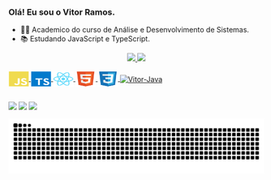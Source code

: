 ### Olá! Eu sou o Vitor Ramos.

- 👩‍💻 Academico do curso de Análise e Desenvolvimento de Sistemas.
- 📚 Estudando JavaScript e TypeScript.

<div align="center">
  <a href="https://github.com/vitorraamos">
  <img height="190em" src="https://github-readme-stats.vercel.app/api?username=vitorraamos&show_icons=true&theme=github_dark&include_all_commits=true&count_private=true&border_radius=50&layout=default"/>
  <img height="190em" src="https://github-readme-stats.vercel.app/api/top-langs/?username=vitorraamos&layout=default&langs_count=7&theme=github_dark&title_color=&border_radius=50"/>
</div>
<div style="display: inline_block"><br>
  <img align="center" alt="Vitor-Js" height="30" width="40" src="https://raw.githubusercontent.com/devicons/devicon/master/icons/javascript/javascript-plain.svg">
  <img align="center" alt="Vitor-Ts" height="30" width="40" src="https://raw.githubusercontent.com/devicons/devicon/master/icons/typescript/typescript-plain.svg">
  <img align="center" alt="Vitor-React" height="30" width="40" src="https://raw.githubusercontent.com/devicons/devicon/master/icons/react/react-original.svg">
  <img align="center" alt="Vitor-HTML" height="30" width="40" src="https://raw.githubusercontent.com/devicons/devicon/master/icons/html5/html5-original.svg">
  <img align="center" alt="Vitor-CSS" height="30" width="40" src="https://raw.githubusercontent.com/devicons/devicon/master/icons/css3/css3-original.svg">
  <img align="center" alt="Vitor-Java" height="30" width="40" src="https://cdn.jsdelivr.net/gh/devicons/devicon/icons/java/java-original.svg">
</div>
  
  ##
 
<div> 
 <a href="https://discordapp.com/users/801959728975708181" target="_blank"><img src="https://img.shields.io/badge/Discord-7289DA?style=for-the-badge&logo=discord&logoColor=white" target="_blank"></a> 
  <a href = "mailto:vitor.raamos@gmail.com"><img src="https://img.shields.io/badge/Gmail-D14836?style=for-the-badge&logo=gmail&logoColor=white" target="_blank"></a>
  <a href="https://www.linkedin.com/in/vitorraamos" target="_blank"><img src="https://img.shields.io/badge/-LinkedIn-%230077B5?style=for-the-badge&logo=linkedin&logoColor=white" target="_blank"></a> 
 
  ![Snake animation](https://github.com/vitorraamos/vitorraamos/blob/output/github-contribution-grid-snake.svg)
 
</div>
